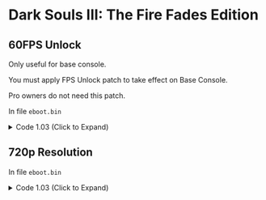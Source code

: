 # Dark Souls III: The Fire Fades Edition

## 60FPS Unlock

Only useful for base console.

You must apply FPS Unlock patch to take effect on Base Console.

Pro owners do not need this patch.

In file `eboot.bin`

<details>
<summary>Code 1.03 (Click to Expand)</summary>

```
# VFR
74 1A E8 7C 82 2F 01

EB 0E E8 7C 82 2F 01

# Fliprate
74 1A E8 03 81 2F 01

EB 0E E8 03 81 2F 01
```

</details>

## 720p Resolution

In file `eboot.bin`

<details>
<summary>Code 1.03 (Click to Expand)</summary>

```
# Replace all 3 occurrences.

80 07 00 00 38 04 00 00

00 05 00 00 D0 02 00 00
```

</details>
